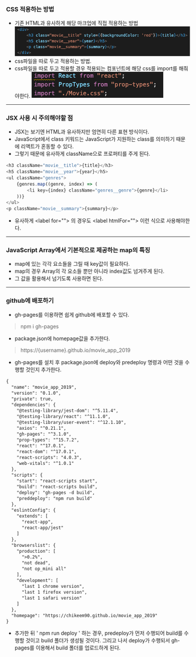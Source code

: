 ### CSS 적용하는 방법
- 기존 HTML과 유사하게 해당 마크업에 직접 적용하는 방법
![screen3](img/screen3.png)
- css파일을 따로 두고 적용하는 방법.
- css파일을 따로 두고 적용할 경우 적용되는 컴포넌트에 해당 css를 import를 해줘야한다.
![screen4](img/screen4.png)

<hr>

### JSX 사용 시 주의해야할 점
- JSX는 보기엔 HTML과 유사하지만 엄연히 다른 표현 방식이다.
- JavaScript에서 class 키워드는 JavaScript가 지원하는 class를 의미하기 때문에 리액트가 혼동할 수 있다. 
- 그렇기 때문에 유사하게 className으로 프로퍼티를 주게 된다.
```javascript
<h3 className="movie__title">{title}</h3>
<h5 className="movie__year">{year}</h5>
<ul className="genres">
    {genres.map((genre, index) => (
        <li key={index} className="genres__genre">{genre}</li>
    ))}
</ul>
<p className="movie__summary">{summary}</p>
```
- 유사하게 \<label for=""> 의 경우도 \<label htmlFor=""> 이런 식으로 사용해야한다.

<hr>

### JavaScript Array에서 기본적으로 제공하는 map의 특징
- map에 있는 각각 요소들을 그릴 때 key값이 필요하다. 
- map의 경우 Array의 각 요소들 뿐만 아니라 index값도 넘겨주게 된다.
- 그 값을 활용해서 넘기도록 사용하면 된다.

<hr>

### github에 배포하기
- gh-pages를 이용하면 쉽게 github에 배포할 수 있다.
> npm i gh-pages
- package.json에 homepage값을 추가한다.
> https://{username}.github.io/movie_app_2019
- gh-pages를 설치 후 package.json에 deploy와 predeploy 명령과 어떤 것을 수행할 것인지 추가한다.

```
{
  "name": "movie_app_2019",
  "version": "0.1.0",
  "private": true,
  "dependencies": {
    "@testing-library/jest-dom": "^5.11.4",
    "@testing-library/react": "^11.1.0",
    "@testing-library/user-event": "^12.1.10",
    "axios": "^0.21.1",
    "gh-pages": "^3.1.0",
    "prop-types": "^15.7.2",
    "react": "^17.0.1",
    "react-dom": "^17.0.1",
    "react-scripts": "4.0.3",
    "web-vitals": "^1.0.1"
  },
  "scripts": {
    "start": "react-scripts start",
    "build": "react-scripts build",
    "deploy": "gh-pages -d build",
    "preddeploy": "npm run build"
  },
  "eslintConfig": {
    "extends": [
      "react-app",
      "react-app/jest"
    ]
  },
  "browserslist": {
    "production": [
      ">0.2%",
      "not dead",
      "not op_mini all"
    ],
    "development": [
      "last 1 chrome version",
      "last 1 firefox version",
      "last 1 safari version"
    ]
  },
  "homepage": "https://chikeem90.github.io/movie_app_2019"
}
```

- 추가한 뒤 ' npm run deploy ' 하는 경우, predeploy가 먼저 수행되어 build를 수행할 것이고 build 폴더가 생성될 것이다. 그리고 나서 deploy가 수행되서 gh-pages를 이용해서 build 폴더를 업로드하게 된다.
